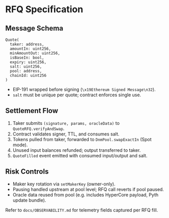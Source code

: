 # RFQ Specification

## Message Schema
```text
Quote(
  taker: address,
  amountIn: uint256,
  minAmountOut: uint256,
  isBaseIn: bool,
  expiry: uint256,
  salt: uint256,
  pool: address,
  chainId: uint256
)
```
- EIP-191 wrapped before signing (`\x19Ethereum Signed Message\n32`).
- `salt` must be unique per quote; contract enforces single use.

## Settlement Flow
1. Taker submits `(signature, params, oracleData)` to `QuoteRFQ.verifyAndSwap`.
2. Contract validates signer, TTL, and consumes salt.
3. Tokens pulled from taker, forwarded to `DnmPool.swapExactIn` (Spot mode).
4. Unused input balances refunded; output transferred to taker.
5. `QuoteFilled` event emitted with consumed input/output and salt.

## Risk Controls
- Maker key rotation via `setMakerKey` (owner-only).
- Pausing handled upstream at pool level; RFQ call reverts if pool paused.
- Oracle data reused from pool (e.g. includes HyperCore payload, Pyth update bundle).

Refer to `docs/OBSERVABILITY.md` for telemetry fields captured per RFQ fill.
